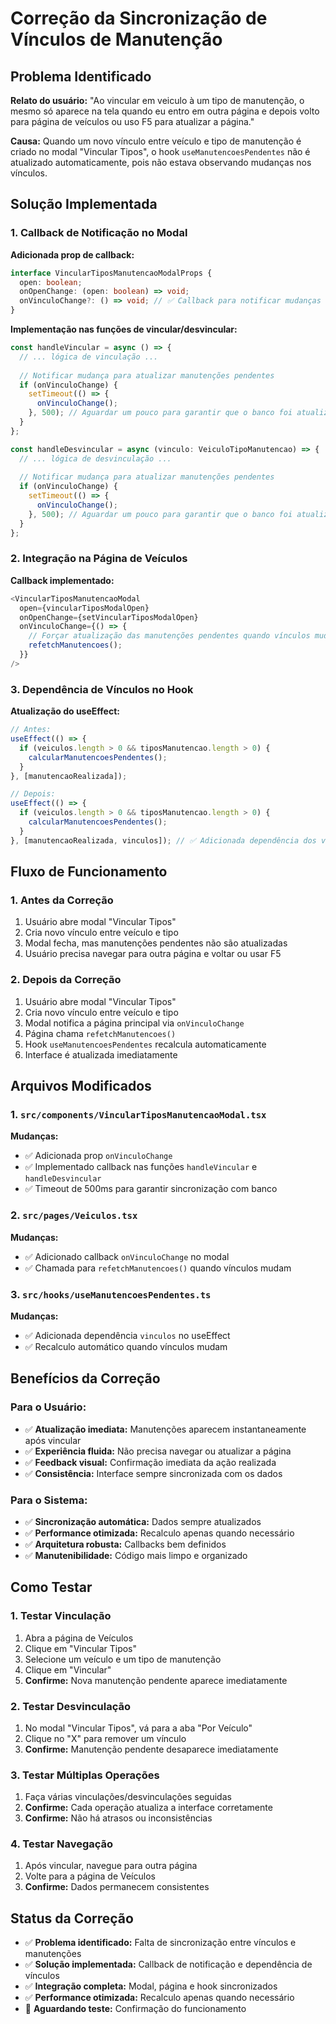 # Correção da Sincronização de Vínculos de Manutenção

## Problema Identificado

**Relato do usuário:** "Ao vincular em veiculo à um tipo de manutenção, o mesmo só aparece na tela quando eu entro em outra página e depois volto para página de veículos ou uso F5 para atualizar a página."

**Causa:** Quando um novo vínculo entre veículo e tipo de manutenção é criado no modal "Vincular Tipos", o hook `useManutencoesPendentes` não é atualizado automaticamente, pois não estava observando mudanças nos vínculos.

## Solução Implementada

### 1. Callback de Notificação no Modal

**Adicionada prop de callback:**
```typescript
interface VincularTiposManutencaoModalProps {
  open: boolean;
  onOpenChange: (open: boolean) => void;
  onVinculoChange?: () => void; // ✅ Callback para notificar mudanças
}
```

**Implementação nas funções de vincular/desvincular:**
```typescript
const handleVincular = async () => {
  // ... lógica de vinculação ...
  
  // Notificar mudança para atualizar manutenções pendentes
  if (onVinculoChange) {
    setTimeout(() => {
      onVinculoChange();
    }, 500); // Aguardar um pouco para garantir que o banco foi atualizado
  }
};

const handleDesvincular = async (vinculo: VeiculoTipoManutencao) => {
  // ... lógica de desvinculação ...
  
  // Notificar mudança para atualizar manutenções pendentes
  if (onVinculoChange) {
    setTimeout(() => {
      onVinculoChange();
    }, 500); // Aguardar um pouco para garantir que o banco foi atualizado
  }
};
```

### 2. Integração na Página de Veículos

**Callback implementado:**
```typescript
<VincularTiposManutencaoModal
  open={vincularTiposModalOpen}
  onOpenChange={setVincularTiposModalOpen}
  onVinculoChange={() => {
    // Forçar atualização das manutenções pendentes quando vínculos mudarem
    refetchManutencoes();
  }}
/>
```

### 3. Dependência de Vínculos no Hook

**Atualização do useEffect:**
```typescript
// Antes:
useEffect(() => {
  if (veiculos.length > 0 && tiposManutencao.length > 0) {
    calcularManutencoesPendentes();
  }
}, [manutencaoRealizada]);

// Depois:
useEffect(() => {
  if (veiculos.length > 0 && tiposManutencao.length > 0) {
    calcularManutencoesPendentes();
  }
}, [manutencaoRealizada, vinculos]); // ✅ Adicionada dependência dos vínculos
```

## Fluxo de Funcionamento

### 1. Antes da Correção
1. Usuário abre modal "Vincular Tipos"
2. Cria novo vínculo entre veículo e tipo
3. Modal fecha, mas manutenções pendentes não são atualizadas
4. Usuário precisa navegar para outra página e voltar ou usar F5

### 2. Depois da Correção
1. Usuário abre modal "Vincular Tipos"
2. Cria novo vínculo entre veículo e tipo
3. Modal notifica a página principal via `onVinculoChange`
4. Página chama `refetchManutencoes()`
5. Hook `useManutencoesPendentes` recalcula automaticamente
6. Interface é atualizada imediatamente

## Arquivos Modificados

### 1. `src/components/VincularTiposManutencaoModal.tsx`
**Mudanças:**
- ✅ Adicionada prop `onVinculoChange`
- ✅ Implementado callback nas funções `handleVincular` e `handleDesvincular`
- ✅ Timeout de 500ms para garantir sincronização com banco

### 2. `src/pages/Veiculos.tsx`
**Mudanças:**
- ✅ Adicionado callback `onVinculoChange` no modal
- ✅ Chamada para `refetchManutencoes()` quando vínculos mudam

### 3. `src/hooks/useManutencoesPendentes.ts`
**Mudanças:**
- ✅ Adicionada dependência `vinculos` no useEffect
- ✅ Recalculo automático quando vínculos mudam

## Benefícios da Correção

### Para o Usuário:
- ✅ **Atualização imediata:** Manutenções aparecem instantaneamente após vincular
- ✅ **Experiência fluida:** Não precisa navegar ou atualizar a página
- ✅ **Feedback visual:** Confirmação imediata da ação realizada
- ✅ **Consistência:** Interface sempre sincronizada com os dados

### Para o Sistema:
- ✅ **Sincronização automática:** Dados sempre atualizados
- ✅ **Performance otimizada:** Recalculo apenas quando necessário
- ✅ **Arquitetura robusta:** Callbacks bem definidos
- ✅ **Manutenibilidade:** Código mais limpo e organizado

## Como Testar

### 1. Testar Vinculação
1. Abra a página de Veículos
2. Clique em "Vincular Tipos"
3. Selecione um veículo e um tipo de manutenção
4. Clique em "Vincular"
5. **Confirme:** Nova manutenção pendente aparece imediatamente

### 2. Testar Desvinculação
1. No modal "Vincular Tipos", vá para a aba "Por Veículo"
2. Clique no "X" para remover um vínculo
3. **Confirme:** Manutenção pendente desaparece imediatamente

### 3. Testar Múltiplas Operações
1. Faça várias vinculações/desvinculações seguidas
2. **Confirme:** Cada operação atualiza a interface corretamente
3. **Confirme:** Não há atrasos ou inconsistências

### 4. Testar Navegação
1. Após vincular, navegue para outra página
2. Volte para a página de Veículos
3. **Confirme:** Dados permanecem consistentes

## Status da Correção

- ✅ **Problema identificado:** Falta de sincronização entre vínculos e manutenções
- ✅ **Solução implementada:** Callback de notificação e dependência de vínculos
- ✅ **Integração completa:** Modal, página e hook sincronizados
- ✅ **Performance otimizada:** Recalculo apenas quando necessário
- 🔄 **Aguardando teste:** Confirmação do funcionamento 